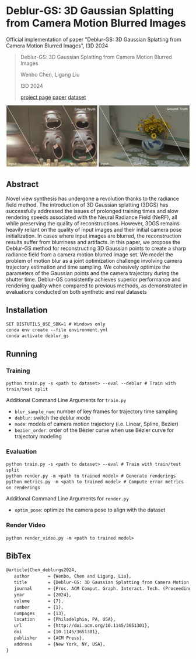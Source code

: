 # Deblur-GS: 3D Gaussian Splatting from Camera Motion Blurred Images
Official  implementation of paper "Deblur-GS: 3D Gaussian Splatting from Camera Motion Blurred Images", I3D 2024

>Deblur-GS: 3D Gaussian Splatting from Camera Motion Blurred Images
>
>Wenbo Chen, Ligang Liu
>
>I3D 2024
>
>[project page](https://chaphlagical.icu/Deblur-GS/) [paper](http://doi.acm.org/10.1145/3651301) [dataset](https://drive.google.com/drive/folders/1d8hAA-Wi3UoInQZCv-wc4A2efjuopqsQ?usp=sharing)

![teaser](asset/teaser.png)

## Abstract

Novel view synthesis has undergone a revolution thanks to the radiance field method. The introduction of 3D Gaussian splatting (3DGS) has successfully addressed the issues of prolonged training times and slow rendering speeds associated with the Neural Radiance Field (NeRF), all while preserving the quality of reconstructions. However, 3DGS remains heavily reliant on the quality of input images and their initial camera pose initialization. In cases where input images are blurred, the reconstruction results suffer from blurriness and artifacts. In this paper, we propose the Deblur-GS method for reconstructing 3D Gaussian points to create a sharp radiance field from a camera motion blurred image set. We model the problem of motion blur as a joint optimization challenge involving camera trajectory estimation and time sampling. We cohesively optimize the parameters of the Gaussian points and the camera trajectory during the shutter time. Deblur-GS consistently achieves superior performance and rendering quality when compared to previous methods, as demonstrated in evaluations conducted on both synthetic and real datasets

## Installation

```shell
SET DISTUTILS_USE_SDK=1 # Windows only
conda env create --file environment.yml
conda activate deblur_gs
```

## Running

### Training

```shell
python train.py -s <path to dataset> --eval --deblur # Train with train/test split
```

Additional Command Line Arguments for `train.py`

* `blur_sample_num`: number of key frames for trajectory time sampling
* `deblur`: switch the deblur mode
* `mode`: models of camera motion trajectory (i.e. Linear, Spline, Bezier)
* `bezier_order`: order of the Bézier curve when use Bézier curve for trajectory modeling

### Evaluation

```shell
python train.py -s <path to dataset> --eval # Train with train/test split
python render.py -m <path to trained model> # Generate renderings
python metrics.py -m <path to trained model> # Compute error metrics on renderings
```

Additional Command Line Arguments for `render.py`

* `optim_pose`: optimize the camera pose to align with the dataset

### Render Video

```shell
python render_video.py -m <path to trained model>
```

## BibTex

```latex
@article{Chen_deblurgs2024,
   author       = {Wenbo, Chen and Ligang, Liu},
   title        = {Deblur-GS: 3D Gaussian Splatting from Camera Motion Blurred Images},
   journal      = {Proc. ACM Comput. Graph. Interact. Tech. (Proceedings of I3D 2024)},
   year         = {2024},
   volume       = {7},
   number       = {1},
   numpages     = {13},
   location     = {Philadelphia, PA, USA},
   url          = {http://doi.acm.org/10.1145/3651301},
   doi          = {10.1145/3651301},
   publisher    = {ACM Press},
   address      = {New York, NY, USA},
}
```
